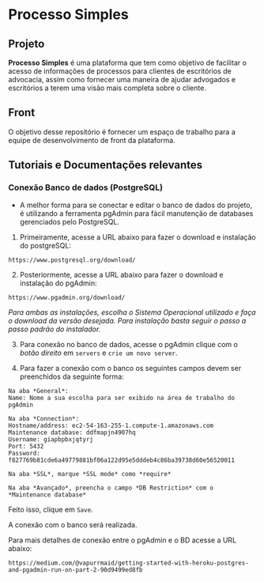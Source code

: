 # Processo Simples

## Projeto

<b>Processo Simples</b> é uma plataforma que tem como objetivo de facilitar o acesso de informações de processos para clientes de escritórios de advocacia, assim como fornecer uma maneira de ajudar advogados e escritórios a terem uma visão mais completa sobre o cliente.

## Front

O objetivo desse repositório é fornecer um espaço de trabalho para a equipe de desenvolvimento de front da plataforma.

## Tutoriais e Documentações relevantes

### Conexão Banco de dados (PostgreSQL)

- A melhor forma para se conectar e editar o banco de dados do projeto, é utilizando a ferramenta pgAdmin para fácil manutenção de databases gerenciados pelo PostgreSQL.

1. Primeiramente, acesse a URL abaixo para fazer o download e instalação do postgreSQL:

```
https://www.postgresql.org/download/
```

2. Posteriormente, acesse a URL abaixo para fazer o download e instalação do pgAdmin:

```
https://www.pgadmin.org/download/
```

*Para ambas as instalações, escolha o Sistema Operacional utilizado e faça o download da versão desejada. Para instalação basta seguir o passo a passo padrão do instalador.*

3. Para conexão no banco de dados, acesse o pgAdmin clique com o *botão direito* em `servers` e `crie um novo server`.

4. Para fazer a conexão com o banco os seguintes campos devem ser preenchidos da seguinte forma:

```
Na aba *General*:
Name: Nome a sua escolha para ser exibido na área de trabalho do pgAdmin

Na aba *Connection*:
Hostname/address: ec2-54-163-255-1.compute-1.amazonaws.com
Maintenance database: ddfmapjn4907hq
Username: giapbpbxjqtyrj
Port: 5432
Password: f827769b81cde6a49779881bf06a122d95e5dddeb4c86ba39738d60e56520011

Na aba *SSL*, marque *SSL mode* como *require*

Na aba *Avançado*, preencha o campo *DB Restriction* com o *Maintenance database*

```

Feito isso, clique em `Save`.

A conexão com o banco será realizada.

Para mais detalhes de conexão entre o pgAdmin e o BD acesse a URL abaixo:

```
https://medium.com/@vapurrmaid/getting-started-with-heroku-postgres-and-pgadmin-run-on-part-2-90d9499ed8fb
```
